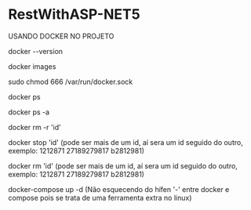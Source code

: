 # RestWithASP-NET5

USANDO DOCKER NO PROJETO

docker --version

docker images

sudo chmod 666 /var/run/docker.sock

docker ps

docker ps -a

docker rm -r 'id'

docker stop 'id'
(pode ser mais de um id, aí sera um id seguido do outro, exemplo: 1212871 27189279817 b2812981)

docker rm 'id'
(pode ser mais de um id, aí sera um id seguido do outro, exemplo: 1212871 27189279817 b2812981)

docker-compose up -d
(Não esquecendo do hífen '-' entre docker e compose pois se trata de uma ferramenta extra no linux)
